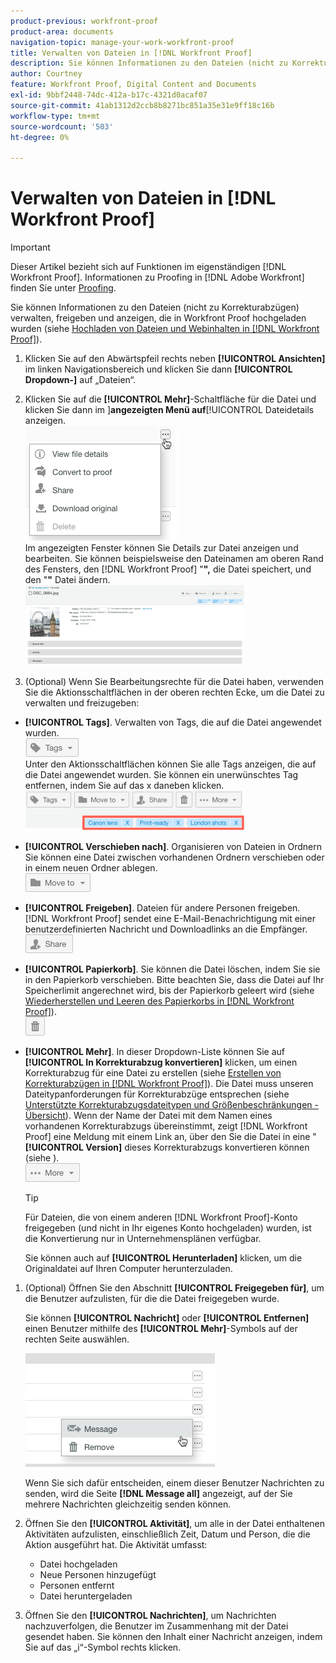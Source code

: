 ```yaml
---
product-previous: workfront-proof
product-area: documents
navigation-topic: manage-your-work-workfront-proof
title: Verwalten von Dateien in [!DNL Workfront Proof]
description: Sie können Informationen zu den Dateien (nicht zu Korrekturabzügen) verwalten, freigeben und anzeigen, die in Workfront Proof hochgeladen wurden (siehe Hochladen von Dateien und Webinhalten in Workfront Proof).
author: Courtney
feature: Workfront Proof, Digital Content and Documents
exl-id: 9bbf2448-74dc-412a-b17c-4321d0acaf07
source-git-commit: 41ab1312d2ccb8b8271bc851a35e31e9ff18c16b
workflow-type: tm+mt
source-wordcount: '503'
ht-degree: 0%

---
```


# Verwalten von Dateien in [!DNL Workfront Proof]

>[!IMPORTANT]
>
>Dieser Artikel bezieht sich auf Funktionen im eigenständigen [!DNL Workfront Proof]. Informationen zu Proofing in [!DNL Adobe Workfront] finden Sie unter [Proofing](../../../review-and-approve-work/proofing/proofing.md).

Sie können Informationen zu den Dateien (nicht zu Korrekturabzügen) verwalten, freigeben und anzeigen, die in Workfront Proof hochgeladen wurden (siehe [Hochladen von Dateien und Webinhalten in [!DNL Workfront Proof]](../../../workfront-proof/wp-work-proofsfiles/create-proofs-and-files/upload-files-web-content.md)).

1. Klicken Sie auf den Abwärtspfeil rechts neben **[!UICONTROL Ansichten]** im linken Navigationsbereich und klicken Sie dann **[!UICONTROL Dropdown-]** auf „Dateien“.

1. Klicken Sie auf die **[!UICONTROL Mehr]**-Schaltfläche für die Datei und klicken Sie dann im ]**angezeigten Menü auf**[!UICONTROL  Dateidetails anzeigen.\
   ![](assets/click-more-then-view-file-details.png)\
   Im angezeigten Fenster können Sie Details zur Datei anzeigen und bearbeiten. Sie können beispielsweise den Dateinamen am oberen Rand des Fensters, den [!DNL Workfront Proof] &quot;**&quot;,** die Datei speichert, und den &quot;**&quot;** Datei ändern.\
   ![](assets/file-details-page-350x129.png)

1. (Optional) Wenn Sie Bearbeitungsrechte für die Datei haben, verwenden Sie die Aktionsschaltflächen in der oberen rechten Ecke, um die Datei zu verwalten und freizugeben:

* **[!UICONTROL Tags]**. Verwalten von Tags, die auf die Datei angewendet wurden.\
   ![](assets/tags-button.png)\
   Unter den Aktionsschaltflächen können Sie alle Tags anzeigen, die auf die Datei angewendet wurden. Sie können ein unerwünschtes Tag entfernen, indem Sie auf das x daneben klicken.\
   ![](assets/view-file-tags-350x64.png)

* **[!UICONTROL Verschieben nach]**. Organisieren von Dateien in Ordnern Sie können eine Datei zwischen vorhandenen Ordnern verschieben oder in einem neuen Ordner ablegen.\
   ![](assets/folder-button.png)

* **[!UICONTROL Freigeben]**. Dateien für andere Personen freigeben. [!DNL Workfront Proof] sendet eine E-Mail-Benachrichtigung mit einer benutzerdefinierten Nachricht und Downloadlinks an die Empfänger.\
   ![](assets/share-button.png)

* **[!UICONTROL Papierkorb]**. Sie können die Datei löschen, indem Sie sie in den Papierkorb verschieben. Bitte beachten Sie, dass die Datei auf Ihr Speicherlimit angerechnet wird, bis der Papierkorb geleert wird (siehe [Wiederherstellen und Leeren des Papierkorbs in [!DNL Workfront Proof]](../../../workfront-proof/wp-work-proofsfiles/manage-your-work/restore-and-empty-trash.md)).\
   ![](assets/trash-button.png)

* **[!UICONTROL Mehr]**. In dieser Dropdown-Liste können Sie auf **[!UICONTROL In Korrekturabzug konvertieren]** klicken, um einen Korrekturabzug für eine Datei zu erstellen (siehe [Erstellen von Korrekturabzügen in [!DNL Workfront Proof]](../../../workfront-proof/wp-work-proofsfiles/create-proofs-and-files/generate-proofs.md)). Die Datei muss unseren Dateitypanforderungen für Korrekturabzüge entsprechen (siehe [Unterstützte Korrekturabzugsdateitypen und Größenbeschränkungen - Übersicht](../../../review-and-approve-work/proofing/proofing-overview/supported-proofing-file-types.md)). Wenn der Name der Datei mit dem Namen eines vorhandenen Korrekturabzugs übereinstimmt, zeigt [!DNL Workfront Proof] eine Meldung mit einem Link an, über den Sie die Datei in eine &quot;**[!UICONTROL Version]** dieses Korrekturabzugs konvertieren können (siehe ).\
   ![](assets/more-button-text-version.png)

  >[!TIP]
  >
  >Für Dateien, die von einem anderen [!DNL Workfront Proof]-Konto freigegeben (und nicht in Ihr eigenes Konto hochgeladen) wurden, ist die Konvertierung nur in Unternehmensplänen verfügbar.

  Sie können auch auf **[!UICONTROL Herunterladen]** klicken, um die Originaldatei auf Ihren Computer herunterzuladen.

1. (Optional) Öffnen Sie den Abschnitt **[!UICONTROL Freigegeben für]**, um die Benutzer aufzulisten, für die die Datei freigegeben wurde.

   Sie können **[!UICONTROL Nachricht]** oder **[!UICONTROL Entfernen]** einen Benutzer mithilfe des **[!UICONTROL Mehr]**-Symbols auf der rechten Seite auswählen.

   ![](assets/message-and-remove.png)

   Wenn Sie sich dafür entscheiden, einem dieser Benutzer Nachrichten zu senden, wird die Seite **[!DNL Message all]** angezeigt, auf der Sie mehrere Nachrichten gleichzeitig senden können.

1. Öffnen Sie den **[!UICONTROL Aktivität]**, um alle in der Datei enthaltenen Aktivitäten aufzulisten, einschließlich Zeit, Datum und Person, die die Aktion ausgeführt hat. Die Aktivität umfasst:

   * Datei hochgeladen
   * Neue Personen hinzugefügt
   * Personen entfernt
   * Datei heruntergeladen

1. Öffnen Sie den **[!UICONTROL Nachrichten]**, um Nachrichten nachzuverfolgen, die Benutzer im Zusammenhang mit der Datei gesendet haben. Sie können den Inhalt einer Nachricht anzeigen, indem Sie auf das „i“-Symbol rechts klicken.
